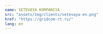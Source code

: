 ```yaml
---
name: SETEVAYA KOMPANIYA
src: "assets/img/clients/setevaya-en.png"
href: "https://gridcom-rt.ru/"
lang: en
---
```

